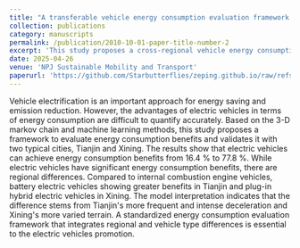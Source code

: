 ```yaml
---
title: "A transferable vehicle energy consumption evaluation framework for quantifying vehicle electrification energy benefits"
collection: publications
category: manuscripts
permalink: /publication/2010-10-01-paper-title-number-2
excerpt: 'This study proposes a cross-regional vehicle energy consumption assessment framework. Real-world driving data are first used, in combination with Markov chains, to construct a regional driving cycle database. This database is then coupled with machine learning models to estimate energy consumption across different regions.'
date: 2025-04-26
venue: 'NPJ Sustainable Mobility and Transport'
paperurl: 'https://github.com/Starbutterflies/zeping.github.io/raw/refs/heads/master/files/A%20transferable%20vehicle%20energy%20consumption.pdf'
---
```

Vehicle electrification is an important approach for energy saving and emission reduction. However, the advantages of electric vehicles in terms of energy consumption are difficult to quantify accurately. Based on the 3-D markov chain and machine learning methods, this study proposes a framework to evaluate energy consumption benefits and validates it with two typical cities, Tianjin and Xining. The results show that electric vehicles can achieve energy consumption benefits from 16.4 % to 77.8 %. While electric vehicles have significant energy consumption benefits, there are regional differences. Compared to internal combustion engine vehicles, battery electric vehicles showing greater benefits in Tianjin and plug-in hybrid electric vehicles in Xining. The model interpretation indicates that the difference stems from Tianjin's more frequent and intense deceleration and Xining's more varied terrain. A standardized energy consumption evaluation framework that integrates regional and vehicle type differences is essential to the electric vehicles promotion.
